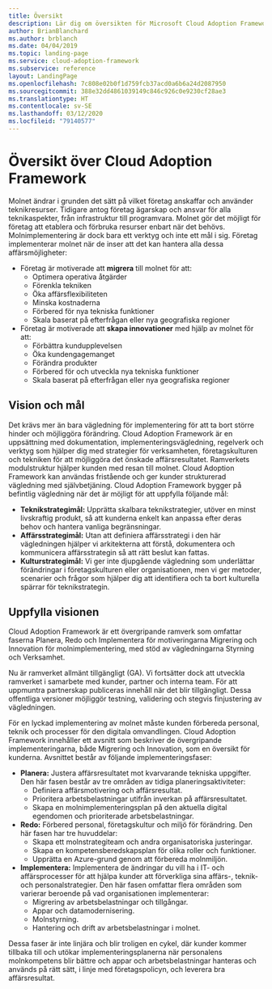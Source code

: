 ```yaml
---
title: Översikt
description: Lär dig om översikten för Microsoft Cloud Adoption Framework för Azure.
author: BrianBlanchard
ms.author: brblanch
ms.date: 04/04/2019
ms.topic: landing-page
ms.service: cloud-adoption-framework
ms.subservice: reference
layout: LandingPage
ms.openlocfilehash: 7c808e02b0f1d759fcb37acd0a6b6a24d2087950
ms.sourcegitcommit: 388e32dd4861039149c846c926c0e9230cf28ae3
ms.translationtype: HT
ms.contentlocale: sv-SE
ms.lasthandoff: 03/12/2020
ms.locfileid: "79140577"
---
```

# <a name="cloud-adoption-framework-roadmap"></a>Översikt över Cloud Adoption Framework

Molnet ändrar i grunden det sätt på vilket företag anskaffar och använder teknikresurser. Tidigare antog företag ägarskap och ansvar för alla teknikaspekter, från infrastruktur till programvara. Molnet gör det möjligt för företag att etablera och förbruka resurser enbart när det behövs. Molnimplementering är dock bara ett verktyg och inte ett mål i sig. Företag implementerar molnet när de inser att det kan hantera alla dessa affärsmöjligheter:

- Företag är motiverade att **migrera** till molnet för att:
  - Optimera operativa åtgärder
  - Förenkla tekniken
  - Öka affärsflexibiliteten
  - Minska kostnaderna
  - Förbered för nya tekniska funktioner
  - Skala baserat på efterfrågan eller nya geografiska regioner
- Företag är motiverade att **skapa innovationer** med hjälp av molnet för att:
  - Förbättra kundupplevelsen
  - Öka kundengagemanget
  - Förändra produkter
  - Förbered för och utveckla nya tekniska funktioner
  - Skala baserat på efterfrågan eller nya geografiska regioner

## <a name="vision-and-objectives"></a>Vision och mål

Det krävs mer än bara vägledning för implementering för att ta bort större hinder och möjliggöra förändring. Cloud Adoption Framework är en uppsättning med dokumentation, implementeringsvägledning, regelverk och verktyg som hjälper dig med strategier för verksamheten, företagskulturen och tekniken för att möjliggöra det önskade affärsresultatet. Ramverkets modulstruktur hjälper kunden med resan till molnet. Cloud Adoption Framework kan användas fristående och ger kunder strukturerad vägledning med självbetjäning. Cloud Adoption Framework bygger på befintlig vägledning när det är möjligt för att uppfylla följande mål:

- **Teknikstrategimål:** Upprätta skalbara teknikstrategier, utöver en minst livskraftig produkt, så att kunderna enkelt kan anpassa efter deras behov och hantera vanliga begränsningar.
- **Affärsstrategimål:** Utan att definiera affärsstrategi i den här vägledningen hjälper vi arkitekterna att förstå, dokumentera och kommunicera affärsstrategin så att rätt beslut kan fattas.
- **Kulturstrategimål:** Vi ger inte djupgående vägledning som underlättar förändringar i företagskulturen eller organisationen, men vi ger metoder, scenarier och frågor som hjälper dig att identifiera och ta bort kulturella spärrar för teknikstrategin.

## <a name="fulfilling-the-vision"></a>Uppfylla visionen

Cloud Adoption Framework är ett övergripande ramverk som omfattar faserna Planera, Redo och Implementera för motiveringarna Migrering och Innovation för molnimplementering, med stöd av vägledningarna Styrning och Verksamhet.

Nu är ramverket allmänt tillgängligt (GA). Vi fortsätter dock att utveckla ramverket i samarbete med kunder, partner och interna team. För att uppmuntra partnerskap publiceras innehåll när det blir tillgängligt. Dessa offentliga versioner möjliggör testning, validering och stegvis finjustering av vägledningen.

För en lyckad implementering av molnet måste kunden förbereda personal, teknik och processer för den digitala omvandlingen. Cloud Adoption Framework innehåller ett avsnitt som beskriver de övergripande implementeringarna, både Migrering och Innovation, som en översikt för kunderna. Avsnittet består av följande implementeringsfaser:

- **Planera:** Justera affärsresultatet mot kvarvarande tekniska uppgifter. Den här fasen består av tre områden av tidiga planeringsaktiviteter:
  - Definiera affärsmotivering och affärsresultat.
  - Prioritera arbetsbelastningar utifrån inverkan på affärsresultatet.
  - Skapa en molnimplementeringsplan på den aktuella digital egendomen och prioriterade arbetsbelastningar.
- **Redo:** Förbered personal, företagskultur och miljö för förändring. Den här fasen har tre huvuddelar:
  - Skapa ett molnstrategiteam och andra organisatoriska justeringar.
  - Skapa en kompetensberedskapsplan för olika roller och funktioner.
  - Upprätta en Azure-grund genom att förbereda molnmiljön.
- **Implementera:** Implementera de ändringar du vill ha i IT- och affärsprocesser för att hjälpa kunder att förverkliga sina affärs-, teknik- och personalstrategier. Den här fasen omfattar flera områden som varierar beroende på vad organisationen implementerar:
  - Migrering av arbetsbelastningar och tillgångar.
  - Appar och datamodernisering.
  - Molnstyrning.
  - Hantering och drift av arbetsbelastningar i molnet.

Dessa faser är inte linjära och blir troligen en cykel, där kunder kommer tillbaka till och utökar implementeringsplanerna när personalens molnkompetens blir bättre och appar och arbetsbelastningar hanteras och används på rätt sätt, i linje med företagspolicyn, och leverera bra affärsresultat.

